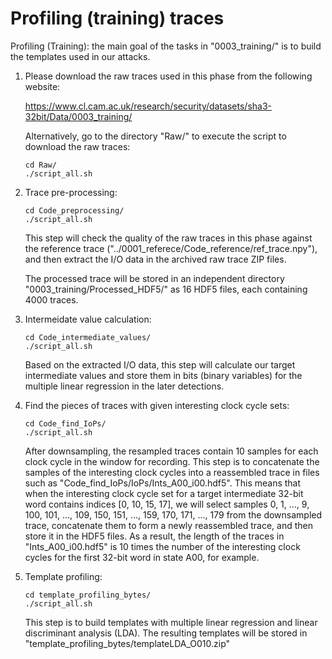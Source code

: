 # Profiling (training) traces

Profiling (Training): the main goal of the tasks in "0003_training/" is to build the templates used in our attacks.

1. Please download the raw traces used in this phase from the following website:

	https://www.cl.cam.ac.uk/research/security/datasets/sha3-32bit/Data/0003_training/

   Alternatively, go to the directory "Raw/" to execute the script to download the raw traces:

	`cd Raw/`  
	`./script_all.sh`  

2. Trace pre-processing:

	`cd Code_preprocessing/`  
	`./script_all.sh`  

   This step will check the quality of the raw traces in this phase against the reference trace ("../0001_referece/Code_reference/ref_trace.npy"), and then extract the I/O data in the archived raw trace ZIP files.

   The processed trace will be stored in an independent directory "0003_training/Processed_HDF5/" as 16 HDF5 files, each containing 4000 traces.

3. Intermeidate value calculation:

	`cd Code_intermediate_values/`  
	`./script_all.sh`  

   Based on the extracted I/O data, this step will calculate our target intermediate values and store them in bits (binary variables) for the multiple linear regression in the later detections.

4. Find the pieces of traces with given interesting clock cycle sets:

	`cd Code_find_IoPs/`  
	`./script_all.sh`  

   After downsampling, the resampled traces contain 10 samples for each clock cycle in the window for recording. This step is to concatenate the samples of the interesting clock cycles into a reassembled trace in files such as "Code_find_IoPs/IoPs/Ints_A00_i00.hdf5". This means that when the interesting clock cycle set for a target intermediate 32-bit word contains indices [0, 10, 15, 17], we will select samples 0, 1, ..., 9, 100, 101, ..., 109, 150, 151, ..., 159, 170, 171, ..., 179 from the downsampled trace, concatenate them to form a newly reassembled trace, and then store it in the HDF5 files. As a result, the length of the traces in "Ints_A00_i00.hdf5" is 10 times the number of the interesting clock cycles for the first 32-bit word in state A00, for example. 

5. Template profiling:

	`cd template_profiling_bytes/`  
	`./script_all.sh`  

   This step is to build templates with multiple linear regression and linear discriminant analysis (LDA). The resulting templates will be stored in "template_profiling_bytes/templateLDA_O010.zip"



